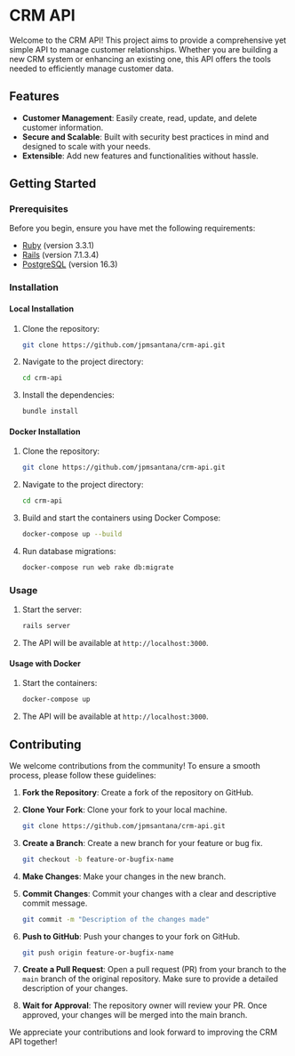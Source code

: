 # CRM API

Welcome to the CRM API! This project aims to provide a comprehensive yet simple API to manage customer relationships. Whether you are building a new CRM system or enhancing an existing one, this API offers the tools needed to efficiently manage customer data.

## Features

- **Customer Management**: Easily create, read, update, and delete customer information.
- **Secure and Scalable**: Built with security best practices in mind and designed to scale with your needs.
- **Extensible**: Add new features and functionalities without hassle.

## Getting Started

### Prerequisites

Before you begin, ensure you have met the following requirements:
- [Ruby](https://www.ruby-lang.org/en/) (version 3.3.1)
- [Rails](https://rubyonrails.org/) (version 7.1.3.4)
- [PostgreSQL](https://www.postgresql.org/) (version 16.3)

### Installation

#### Local Installation

1. Clone the repository:
    ```sh
    git clone https://github.com/jpmsantana/crm-api.git
    ```
2. Navigate to the project directory:
    ```sh
    cd crm-api
    ```
3. Install the dependencies:
    ```sh
    bundle install
    ```

#### Docker Installation

1. Clone the repository:
    ```sh
    git clone https://github.com/jpmsantana/crm-api.git
    ```
2. Navigate to the project directory:
    ```sh
    cd crm-api
    ```
3. Build and start the containers using Docker Compose:
    ```sh
    docker-compose up --build
    ```
4. Run database migrations:
    ```sh
    docker-compose run web rake db:migrate
    ```

### Usage

1. Start the server:
    ```sh
    rails server
    ```
2. The API will be available at `http://localhost:3000`.

#### Usage with Docker

1. Start the containers:
    ```sh
    docker-compose up
    ```
2. The API will be available at `http://localhost:3000`.

## Contributing

We welcome contributions from the community! To ensure a smooth process, please follow these guidelines:

1. **Fork the Repository**: Create a fork of the repository on GitHub.

2. **Clone Your Fork**: Clone your fork to your local machine.
    ```sh
    git clone https://github.com/jpmsantana/crm-api.git
    ```

3. **Create a Branch**: Create a new branch for your feature or bug fix.
    ```sh
    git checkout -b feature-or-bugfix-name
    ```

4. **Make Changes**: Make your changes in the new branch.

5. **Commit Changes**: Commit your changes with a clear and descriptive commit message.
    ```sh
    git commit -m "Description of the changes made"
    ```

6. **Push to GitHub**: Push your changes to your fork on GitHub.
    ```sh
    git push origin feature-or-bugfix-name
    ```

7. **Create a Pull Request**: Open a pull request (PR) from your branch to the `main` branch of the original repository. Make sure to provide a detailed description of your changes.

8. **Wait for Approval**: The repository owner will review your PR. Once approved, your changes will be merged into the main branch.

We appreciate your contributions and look forward to improving the CRM API together!
